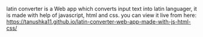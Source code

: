 latin converter is a Web app which converts input text into latin languager, it is made with help of javascript, html and css.
you can view it live from here: https://tanushka11.github.io/latin-converter-web-app-made-with-js-html-css/
